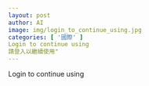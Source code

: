 ```yaml
---
layout: post
author: AI
image: img/login_to_continue_using.jpg
categories: [ '國際' ]
Login to continue using
請登入以繼續使用"
---
```

Login to continue using